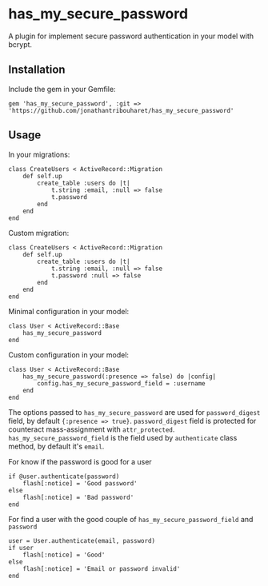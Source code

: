 has_my_secure_password
======================

A plugin for implement secure password authentication in your model with bcrypt.

Installation
------------

Include the gem in your Gemfile:

    gem 'has_my_secure_password', :git => 'https://github.com/jonathantribouharet/has_my_secure_password'


Usage
-----

In your migrations:
	
	class CreateUsers < ActiveRecord::Migration
		def self.up
			create_table :users do |t|
				t.string :email, :null => false
				t.password
			end
		end
	end
	
Custom migration:

	class CreateUsers < ActiveRecord::Migration
		def self.up
			create_table :users do |t|
				t.string :email, :null => false
				t.password :null => false
			end
		end
	end

Minimal configuration in your model:
	
	class User < ActiveRecord::Base
		has_my_secure_password
	end

Custom configuration in your model:
	
	class User < ActiveRecord::Base
		has_my_secure_password(:presence => false) do |config|
			config.has_my_secure_password_field = :username
		end
	end

The options passed to `has_my_secure_password` are used for `password_digest` field, by default `{:presence => true}`.
`password_digest` field is protected for counteract mass-assignment with `attr_protected`.
`has_my_secure_password_field` is the field used by `authenticate` class method, by default it's `email`.

For know if the password is good for a user

	if @user.authenticate(password)
		flash[:notice] = 'Good password'
	else
		flash[:notice] = 'Bad password'
	end
	
For find a user with the good couple of `has_my_secure_password_field` and `password`

	user = User.authenticate(email, password)
	if user
		flash[:notice] = 'Good'
	else
		flash[:notice] = 'Email or password invalid'
	end
	
